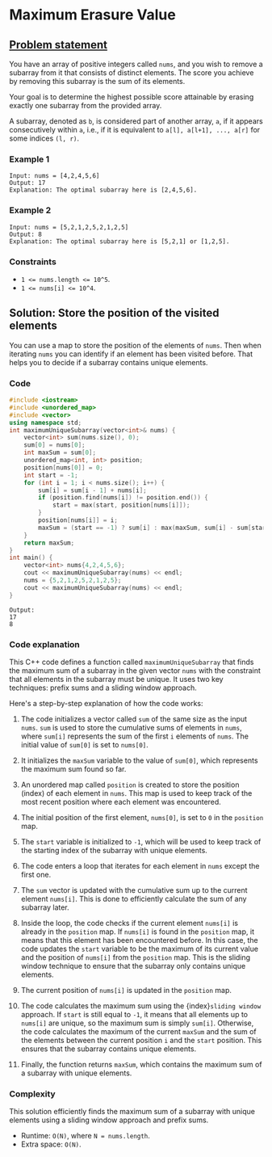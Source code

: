 # Maximum Erasure Value

## [Problem statement](https://leetcode.com/problems/maximum-erasure-value/)

You have an array of positive integers called `nums`, and you wish to remove a subarray from it that consists of distinct elements. The score you achieve by removing this subarray is the sum of its elements.

Your goal is to determine the highest possible score attainable by erasing exactly one subarray from the provided array.

A subarray, denoted as `b`, is considered part of another array, `a`, if it appears consecutively within `a`, i.e., if it is equivalent to `a[l], a[l+1], ..., a[r]` for some indices `(l, r)`.

### Example 1
```text
Input: nums = [4,2,4,5,6]
Output: 17
Explanation: The optimal subarray here is [2,4,5,6].
```

### Example 2
```text
Input: nums = [5,2,1,2,5,2,1,2,5]
Output: 8
Explanation: The optimal subarray here is [5,2,1] or [1,2,5].
``` 

### Constraints

* `1 <= nums.length <= 10^5`.
* `1 <= nums[i] <= 10^4`.

## Solution: Store the position of the visited elements

You can use a map to store the position of the elements of `nums`. Then when iterating `nums` you can identify if an element has been visited before. That helps you to decide if a subarray contains unique elements.


### Code
```cpp
#include <iostream>
#include <unordered_map>
#include <vector>
using namespace std;
int maximumUniqueSubarray(vector<int>& nums) {
    vector<int> sum(nums.size(), 0);
    sum[0] = nums[0];    
    int maxSum = sum[0];
    unordered_map<int, int> position;
    position[nums[0]] = 0;
    int start = -1;
    for (int i = 1; i < nums.size(); i++) {
        sum[i] = sum[i - 1] + nums[i];
        if (position.find(nums[i]) != position.end()) {
            start = max(start, position[nums[i]]);
        }
        position[nums[i]] = i;
        maxSum = (start == -1) ? sum[i] : max(maxSum, sum[i] - sum[start]);
    }
    return maxSum;
}
int main() {
    vector<int> nums{4,2,4,5,6};
    cout << maximumUniqueSubarray(nums) << endl;
    nums = {5,2,1,2,5,2,1,2,5};
    cout << maximumUniqueSubarray(nums) << endl;
}
```
```text
Output:
17
8
```

### Code explanation

This C++ code defines a function called `maximumUniqueSubarray` that finds the maximum sum of a subarray in the given vector `nums` with the constraint that all elements in the subarray must be unique. It uses two key techniques: prefix sums and a sliding window approach.

Here's a step-by-step explanation of how the code works:

1. The code initializes a vector called `sum` of the same size as the input `nums`. `sum` is used to store the cumulative sums of elements in `nums`, where `sum[i]` represents the sum of the first `i` elements of `nums`. The initial value of `sum[0]` is set to `nums[0]`.

2. It initializes the `maxSum` variable to the value of `sum[0]`, which represents the maximum sum found so far.

3. An unordered map called `position` is created to store the position (index) of each element in `nums`. This map is used to keep track of the most recent position where each element was encountered.

4. The initial position of the first element, `nums[0]`, is set to `0` in the `position` map.

5. The `start` variable is initialized to `-1`, which will be used to keep track of the starting index of the subarray with unique elements.

6. The code enters a loop that iterates for each element in `nums` except the first one.

7. The `sum` vector is updated with the cumulative sum up to the current element `nums[i]`. This is done to efficiently calculate the sum of any subarray later.

8. Inside the loop, the code checks if the current element `nums[i]` is already in the `position` map. If `nums[i]` is found in the `position` map, it means that this element has been encountered before. In this case, the code updates the `start` variable to be the maximum of its current value and the position of `nums[i]` from the `position` map. This is the sliding window technique to ensure that the subarray only contains unique elements.

9. The current position of `nums[i]` is updated in the `position` map.

10. The code calculates the maximum sum using the {index}`sliding window` approach. If `start` is still equal to `-1`, it means that all elements up to `nums[i]` are unique, so the maximum sum is simply `sum[i]`. Otherwise, the code calculates the maximum of the current `maxSum` and the sum of the elements between the current position `i` and the `start` position. This ensures that the subarray contains unique elements.

11. Finally, the function returns `maxSum`, which contains the maximum sum of a subarray with unique elements.


### Complexity
This solution efficiently finds the maximum sum of a subarray with unique elements using a sliding window approach and prefix sums. 

* Runtime: `O(N)`, where `N = nums.length`.
* Extra space: `O(N)`.


